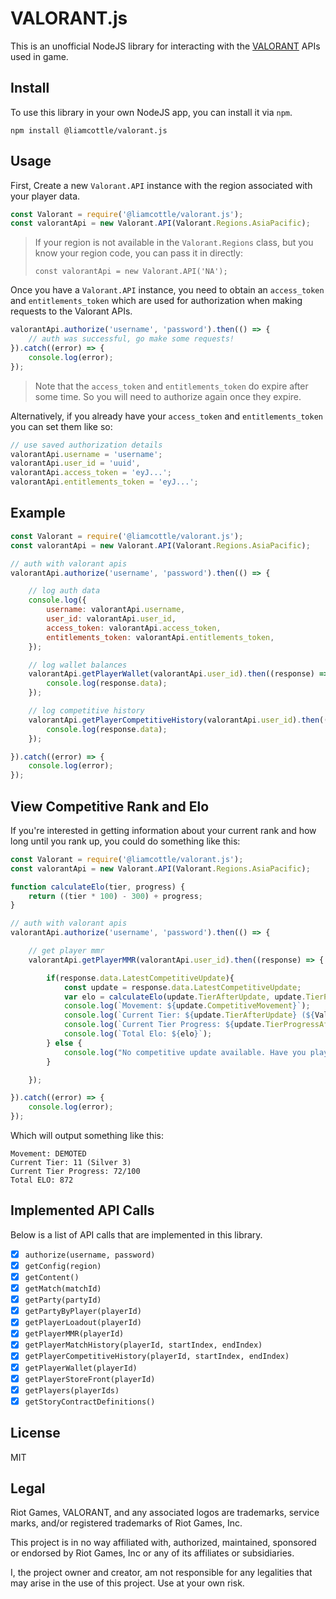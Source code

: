 # VALORANT.js

This is an unofficial NodeJS library for interacting with the [VALORANT](https://playvalorant.com/) APIs used in game.

## Install

To use this library in your own NodeJS app, you can install it via `npm`.

```
npm install @liamcottle/valorant.js
```

## Usage

First, Create a new `Valorant.API` instance with the region associated with your player data.

```js
const Valorant = require('@liamcottle/valorant.js');
const valorantApi = new Valorant.API(Valorant.Regions.AsiaPacific);
```

> If your region is not available in the `Valorant.Regions` class, but you know your region code, you can pass it in directly:
> ```
> const valorantApi = new Valorant.API('NA');
> ```

Once you have a `Valorant.API` instance, you need to obtain an `access_token` and `entitlements_token` which are used for authorization when making requests to the Valorant APIs.

```js
valorantApi.authorize('username', 'password').then(() => {
    // auth was successful, go make some requests!
}).catch((error) => {
    console.log(error);
});
````

> Note that the `access_token` and `entitlements_token` do expire after some time. So you will need to authorize again once they expire.

Alternatively, if you already have your `access_token` and `entitlements_token` you can set them like so:

```js
// use saved authorization details
valorantApi.username = 'username';
valorantApi.user_id = 'uuid',
valorantApi.access_token = 'eyJ...';
valorantApi.entitlements_token = 'eyJ...';
```

## Example

```js
const Valorant = require('@liamcottle/valorant.js');
const valorantApi = new Valorant.API(Valorant.Regions.AsiaPacific);

// auth with valorant apis
valorantApi.authorize('username', 'password').then(() => {

    // log auth data
    console.log({
        username: valorantApi.username,
        user_id: valorantApi.user_id,
        access_token: valorantApi.access_token,
        entitlements_token: valorantApi.entitlements_token,
    });

    // log wallet balances
    valorantApi.getPlayerWallet(valorantApi.user_id).then((response) => {
        console.log(response.data);
    });

    // log competitive history
    valorantApi.getPlayerCompetitiveHistory(valorantApi.user_id).then((response) => {
        console.log(response.data);
    });

}).catch((error) => {
    console.log(error);
});
````

## View Competitive Rank and Elo

If you're interested in getting information about your current rank and how long until you rank up, you could do something like this:

```js
const Valorant = require('@liamcottle/valorant.js');
const valorantApi = new Valorant.API(Valorant.Regions.AsiaPacific);

function calculateElo(tier, progress) {
    return ((tier * 100) - 300) + progress;
}

// auth with valorant apis
valorantApi.authorize('username', 'password').then(() => {

    // get player mmr
    valorantApi.getPlayerMMR(valorantApi.user_id).then((response) => {

        if(response.data.LatestCompetitiveUpdate){
            const update = response.data.LatestCompetitiveUpdate;
            var elo = calculateElo(update.TierAfterUpdate, update.TierProgressAfterUpdate);
            console.log(`Movement: ${update.CompetitiveMovement}`);
            console.log(`Current Tier: ${update.TierAfterUpdate} (${Valorant.Tiers[update.TierAfterUpdate]})`);
            console.log(`Current Tier Progress: ${update.TierProgressAfterUpdate}/100`);
            console.log(`Total Elo: ${elo}`);
        } else {
            console.log("No competitive update available. Have you played a competitive match yet?");
        }

    });

}).catch((error) => {
    console.log(error);
});
```

Which will output something like this:

```
Movement: DEMOTED
Current Tier: 11 (Silver 3)
Current Tier Progress: 72/100
Total ELO: 872
```

## Implemented API Calls

Below is a list of API calls that are implemented in this library.

- [x] `authorize(username, password)`
- [x] `getConfig(region)`
- [x] `getContent()`
- [x] `getMatch(matchId)`
- [x] `getParty(partyId)`
- [x] `getPartyByPlayer(playerId)`
- [x] `getPlayerLoadout(playerId)`
- [x] `getPlayerMMR(playerId)`
- [x] `getPlayerMatchHistory(playerId, startIndex, endIndex)`
- [x] `getPlayerCompetitiveHistory(playerId, startIndex, endIndex)`
- [x] `getPlayerWallet(playerId)`
- [x] `getPlayerStoreFront(playerId)`
- [x] `getPlayers(playerIds)`
- [x] `getStoryContractDefinitions()`

## License

MIT

## Legal

Riot Games, VALORANT, and any associated logos are trademarks, service marks, and/or registered trademarks of Riot Games, Inc.

This project is in no way affiliated with, authorized, maintained, sponsored or endorsed by Riot Games, Inc or any of its affiliates or subsidiaries.

I, the project owner and creator, am not responsible for any legalities that may arise in the use of this project. Use at your own risk.